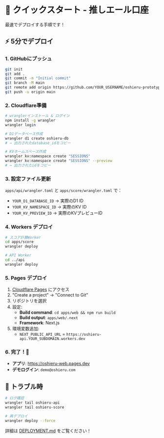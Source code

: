 # 🚀 クイックスタート - 推しエール口座

最速でデプロイする手順です！

## ⚡ 5分でデプロイ

### 1. GitHubにプッシュ
```bash
git init
git add .
git commit -m "Initial commit"
git branch -M main
git remote add origin https://github.com/YOUR_USERNAME/oshieru-prototype.git
git push -u origin main
```

### 2. Cloudflare準備
```bash
# wranglerインストール & ログイン
npm install -g wrangler
wrangler login

# D1データベース作成
wrangler d1 create oshieru-db
# → 出力されたdatabase_idをコピー

# KVネームスペース作成
wrangler kv:namespace create "SESSIONS"
wrangler kv:namespace create "SESSIONS" --preview
# → 出力されたidをコピー
```

### 3. 設定ファイル更新
`apps/api/wrangler.toml` と `apps/score/wrangler.toml` で：
- `YOUR_D1_DATABASE_ID` → 実際のD1 ID
- `YOUR_KV_NAMESPACE_ID` → 実際のKV ID
- `YOUR_KV_PREVIEW_ID` → 実際のKVプレビューID

### 4. Workers デプロイ
```bash
# スコア計算Worker
cd apps/score
wrangler deploy

# API Worker
cd ../api
wrangler deploy
```

### 5. Pages デプロイ
1. [Cloudflare Pages](https://pages.cloudflare.com/) にアクセス
2. "Create a project" → "Connect to Git"
3. リポジトリを選択
4. 設定:
   - **Build command**: `cd apps/web && npm run build`
   - **Build output**: `apps/web/.next`
   - **Framework**: Next.js
5. 環境変数追加:
   - `NEXT_PUBLIC_API_URL` = `https://oshieru-api.YOUR_SUBDOMAIN.workers.dev`

### 6. 完了！🎉
- **アプリ**: https://oshieru-web.pages.dev
- **デモログイン**: `demo@oshieru.com`

## 🔧 トラブル時
```bash
# ログ確認
wrangler tail oshieru-api
wrangler tail oshieru-score

# 再デプロイ
wrangler deploy --force
```

詳細は [DEPLOYMENT.md](./DEPLOYMENT.md) をご覧ください！ 